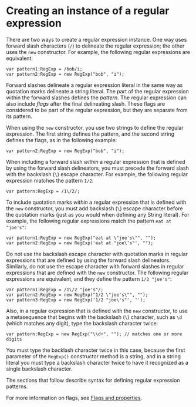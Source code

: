 # Creating an instance of a regular expression

<div>

There are two ways to create a regular expression instance. One way uses forward
slash characters (`/`) to delineate the regular expression; the other uses the
`new` constructor. For example, the following regular expressions are
equivalent:

    var pattern1:RegExp = /bob/i;
    var pattern2:RegExp = new RegExp("bob", "i");

Forward slashes delineate a regular expression literal in the same way as
quotation marks delineate a string literal. The part of the regular expression
within the forward slashes defines the _pattern._ The regular expression can
also include _flags_ after the final delineating slash. These flags are
considered to be part of the regular expression, but they are separate from its
pattern.

When using the `new` constructor, you use two strings to define the regular
expression. The first string defines the pattern, and the second string defines
the flags, as in the following example:

    var pattern2:RegExp = new RegExp("bob", "i");

When including a forward slash _within_ a regular expression that is defined by
using the forward slash delineators, you must precede the forward slash with the
backslash (`\`) escape character. For example, the following regular expression
matches the pattern `1/2`:

    var pattern:RegExp = /1\/2/;

To include quotation marks _within_ a regular expression that is defined with
the `new` constructor, you must add backslash (`\`) escape character before the
quotation marks (just as you would when defining any String literal). For
example, the following regular expressions match the pattern `eat at "joe's"`:

    var pattern1:RegExp = new RegExp("eat at \"joe's\"", "");
    var pattern2:RegExp = new RegExp('eat at "joe\'s"', "");

Do not use the backslash escape character with quotation marks in regular
expressions that are defined by using the forward slash delineators. Similarly,
do not use the escape character with forward slashes in regular expressions that
are defined with the `new` constructor. The following regular expressions are
equivalent, and they define the pattern `1/2 "joe's"`:

    var pattern1:RegExp = /1\/2 "joe's"/;
    var pattern2:RegExp = new RegExp("1/2 \"joe's\"", "");
    var pattern3:RegExp = new RegExp('1/2 "joe\'s"', '');

Also, in a regular expression that is defined with the `new` constructor, to use
a metasequence that begins with the backslash (`\`) character, such as `\d`
(which matches any digit), type the backslash character twice:

    var pattern:RegExp = new RegExp("\\d+", ""); // matches one or more digits

You must type the backlash character twice in this case, because the first
parameter of the `RegExp()` constructor method is a string, and in a string
literal you must type a backslash character twice to have it recognized as a
single backslash character.

The sections that follow describe syntax for defining regular expression
patterns.

For more information on flags, see
[Flags and properties](./flags-and-properties.md).

</div>
